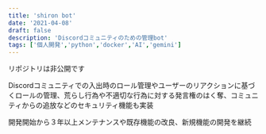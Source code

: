 ```yaml
---
title: 'shiron bot'
date: '2021-04-08'
draft: false
description: 'Discordコミュニティのための管理bot'
tags: ['個人開発','python','docker','AI','gemini']
---
```


リポジトリは非公開です

Discordコミュニティでの入出時のロール管理やユーザーのリアクションに基づくロールの管理、荒らし行為や不適切な行為に対する発言権のはく奪、コミュニティからの追放などのセキュリティ機能も実装

開発開始から３年以上メンテナンスや既存機能の改良、新規機能の開発を継続
